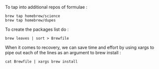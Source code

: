 To tap into additional repos of formulae :

    brew tap homebrew/science
    brew tap homebrew/dupes

To create the packages list do :

    brew leaves | sort > Brewfile

When it comes to recovery, we can save time and effort by using xargs to pipe out each of the lines as an argument to brew install :

    cat Brewfile | xargs brew install
